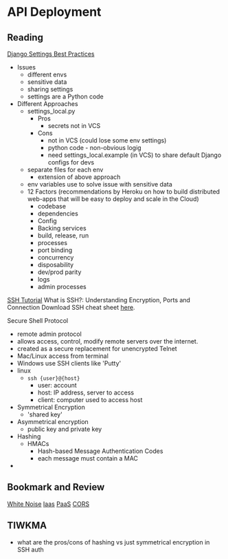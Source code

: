 # API Deployment

## Reading
[Django Settings Best Practices](https://djangostars.com/blog/configuring-django-settings-best-practices/)
- Issues
    - different envs
    - sensitive data
    - sharing settings
    - settings are a Python code
- Different Approaches
    - settings_local.py
        - Pros
            - secrets not in VCS
        - Cons 
            - not in VCS (could lose some env settings)
            - python code - non-obvious logig
            - need settings_local.example (in VCS) to share default Django configs for devs
    - separate files for each env
        - extension of above approach
    - env variables
        use to solve issue with sensitive data
    - 12 Factors (recommendations by Heroku on how to build distributed web-apps that will be easy to deploy and scale in the Cloud)
        - codebase
        - dependencies
        - Config
        - Backing services
        - build, release, run
        - processes
        - port binding
        - concurrency
        - disposability
        - dev/prod parity
        - logs
        - admin processes

[SSH Tutorial](https://www.hostinger.com/tutorials/ssh-tutorial-how-does-ssh-work)
What is SSH?: Understanding Encryption, Ports and Connection
Download SSH cheat sheet [here](https://app.monstercampaigns.com/c/bt6ux7kak5s2ajnxx7km/).

Secure Shell Protocol

- remote admin protocol
- allows access, control, modify remote servers over the internet.
- created as a secure replacement for unencrypted Telnet
- Mac/Linux access from terminal
- Windows use SSH clients like 'Putty'
- linux
    - `ssh {user}@{host}`
        - user: account
        - host: IP address, server to access
        - client: computer used to access host
- Symmetrical Encryption
    - 'shared key'
- Asymmetrical encryption
    - public key and private key
- Hashing
    - HMACs
        - Hash-based Message Authentication Codes
        - each message must contain a MAC
- 

## Bookmark and Review
[White Noise](http://whitenoise.evans.io/en/stable/)
[Iaas](https://en.wikipedia.org/wiki/Infrastructure_as_a_service)
[PaaS](https://en.wikipedia.org/wiki/Platform_as_a_service)
[CORS](https://en.m.wikipedia.org/wiki/Cross-origin_resource_sharing)

## TIWKMA
- what are the pros/cons of hashing vs just symmetrical encryption in SSH auth